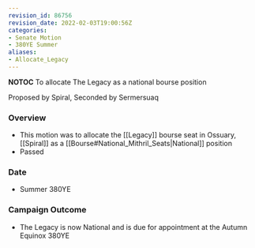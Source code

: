 ```yaml
---
revision_id: 86756
revision_date: 2022-02-03T19:00:56Z
categories:
- Senate Motion
- 380YE Summer
aliases:
- Allocate_Legacy
---
```



__NOTOC__
To allocate The Legacy as a national bourse position

Proposed by Spiral, Seconded by Sermersuaq

### Overview
* This motion was to allocate the [[Legacy]] bourse seat in Ossuary, [[Spiral]] as a [[Bourse#National_Mithril_Seats|National]] position
* Passed

### Date
* Summer 380YE

### Campaign Outcome
* The Legacy is now National and is due for appointment at the Autumn Equinox 380YE